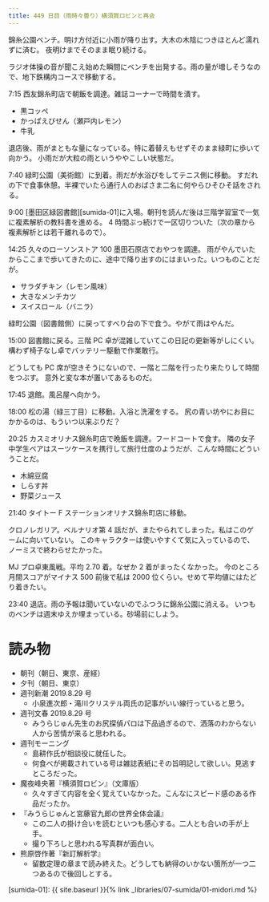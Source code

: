 ```yaml
---
title: 449 日目（雨時々曇り）横須賀ロビンと再会
---
```


錦糸公園ベンチ。明け方付近に小雨が降り出す。大木の木陰につきほとんど濡れずに済む。
夜明けまでそのまま眠り続ける。

ラジオ体操の音が聞こえ始めた瞬間にベンチを出発する。雨の量が増しそうなので、地下鉄構内コースで移動する。

7:15 西友錦糸町店で朝飯を調達。雑誌コーナーで時間を潰す。
* 黒コッペ
* かっぱえびせん（瀬戸内レモン）
* 牛乳

退店後、雨がまともな量になっている。特に着替えもせずそのまま緑町に歩いて向かう。
小雨だが大粒の雨というややこしい状態だ。

7:40 緑町公園（美術館）に到着。雨だが水浴びをしてテニス側に移動。
すだれの下で食事休憩。半裸でいたら通行人のおばさま二名に何やらひそひそ話をされる。

9:00 [墨田区緑図書館][sumida-01]に入場。朝刊を読んだ後は三階学習室で一気に複素解析の教科書を進める。
4 時間ぶっ続けで一区切りついた（次の章から複素解析とは若干離れるので）。

14:25 久々のローソンストア 100 墨田石原店でおやつを調達。
雨がやんでいたからここまで歩いてきたのに、途中で降り出すのにはまいった。いつものことだが。
* サラダチキン（レモン風味）
* 大きなメンチカツ
* スイスロール（バニラ）

緑町公園（図書館側）に戻ってすべり台の下で食う。やがて雨はやんだ。

15:00 図書館に戻る。三階 PC 卓が混雑していてこの日記の更新等がしにくい。
構わず椅子なし卓でバッテリー駆動で作業敢行。

どうしても PC 席が空きそうにないので、一階と二階を行ったり来たりして時間をつぶす。
意外と変な本が置いてあるものだ。

17:45 退館。風呂屋へ向かう。

18:00 松の湯（緑三丁目）に移動。入浴と洗濯をする。
尻の青い坊やにお目にかかるのは、もういつ以来ぶりだ？

20:25 カスミオリナス錦糸町店で晩飯を調達。フードコートで食す。
隣の女子中学生ペアはスーツケースを携行して旅行仕度のようだが、こんな時間にどういうことだ。
* 木綿豆腐
* しらす丼
* 野菜ジュース

21:40 タイトー F ステーションオリナス錦糸町店に移動。

クロノレガリア。ベルナリオ第 4 話だが、またやられてしまった。私はこのゲームに向いていない。
このキャラクターは使いやすくて気に入っているので、ノーミスで終わらせたかった。

MJ プロ卓東風戦。平均 2.70 着。なぜか 2 着がまったくなかった。
今のところ月間スコアがマイナス 500 前後で私は 2000 位くらい。せめて平均値にはたどり着きたい。

23:40 退店。雨の予報は聞いていないのでふつうに錦糸公園に消える。
いつものベンチは週末ゆえか埋まっている。砂場前にしよう。

# 読み物

* 朝刊（朝日、東京、産経）
* 夕刊（朝日、東京）
* 週刊新潮 2019.8.29 号
  * 小泉進次郎・滝川クリステル両氏の記事がいい線行っていると思う。
* 週刊文春 2019.8.29 号
  * みうらじゅん先生のお尻探偵パロは下品過ぎるので、洒落のわからない人から苦情が来ると思われる。
* 週刊モーニング
  * 島耕作氏が相談役に就任した。
  * 何食べが掲載されている号は雑誌表紙にその旨明記して欲しい。見逃すところだった。
* 魔夜峰央著『横須賀ロビン』（文庫版）
  * 久々すぎて内容を全く覚えていなかった。こんなにスピード感のある作品だったか。
* 『みうらじゅんと宮藤官九郎の世界全体会議』
  * この二人の掛け合いを読むといつも感心する。二人とも合いの手が上手。
  * 撮り下ろしと思われる写真群が面白い。
* 熊原啓作著『新訂解析学』
  * 留数定理の章まで読み終えた。どうしても納得のいかない箇所が一つ二つあるので後回しとする。

[sumida-01]: {{ site.baseurl }}{% link _libraries/07-sumida/01-midori.md %}
